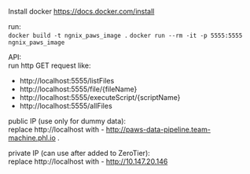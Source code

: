Install docker
    https://docs.docker.com/install

run:  
`docker build -t ngnix_paws_image .`
`docker run --rm -it -p 5555:5555 ngnix_paws_image`


API:  
run http GET request like:    
- http://localhost:5555/listFiles
- http://localhost:5555/file/{fileName}
- http://localhost:5555/executeScript/{scriptName}
- http://localhost:5555/allFiles

public IP (use only for dummy data):  
replace http://localhost with - http://paws-data-pipeline.team-machine.phl.io . 
  
  
private IP (can use after added to ZeroTier):    
replace http://localhost with - http://10.147.20.146

